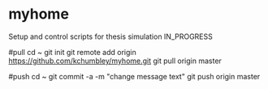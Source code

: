 # myhome
Setup and control scripts for thesis simulation IN_PROGRESS

#pull
cd ~
git init
git remote add origin https://github.com/kchumbley/myhome.git
git pull origin master

#push
cd ~
git commit -a -m "change message text"
git push origin master

